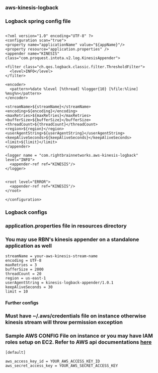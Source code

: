 ### aws-kinesis-logback ###
### Logback spring config file ###
```

<?xml version="1.0" encoding="UTF-8" ?>
<configuration scan="true">
<property name="applicationName" value="${appName}"/>
<property resource="application.properties" />
<appender name="KINESIS"  class="com.proquest.intota.v2.log.KinesisAppender">
    
<filter class="ch.qos.logback.classic.filter.ThresholdFilter">
  <level>INFO</level>
</filter>

<encoder>
  <pattern>%date %level [%thread] %logger{10} [%file:%line] %msg%n</pattern>
</encoder>
        
<streamName>${streamName}</streamName>
<encoding>${encoding}</encoding>
<maxRetries>${maxRetries}</maxRetries>
<bufferSize>${bufferSize}</bufferSize>
<threadCount>${threadCount}</threadCount>
<region>${region}</region>
<userAgentString>${userAgentString}</userAgentString>
<keepAliveSeconds>${keepAliveSeconds}</keepAliveSeconds>
<limit>${limit}</limit>
</appender>

<logger name = "com.rightbrainnetworks.aws-kinesis-logback" level="INFO">
  <appender-ref ref="KINESIS"/>
</logger> 
 
    
<root level="ERROR">
  <appender-ref ref="KINESIS"/>
</root>

</configuration> 
```


### Logback configs ###
### application.properties file in resources directory ###
### You may use RBN's kinesis appender on a standalone application as well
```
streamName = your-aws-kinesis-stream-name
encoding = UTF-8
maxRetries = 3
bufferSize = 2000
threadCount = 20
region = us-east-1
userAgentString = kinesis-logback-appender/1.0.1
keepAliveSeconds = 30
limit = 10
```

#### Further configs ####
### Must have ~/.aws/credentials file on instance otherwise kinesis stream will throw permission exception ####
### Sample AWS CONFIG File on instance or you may have IAM roles setup on EC2. Refer to AWS api documentations <a href="http://docs.aws.amazon.com/AWSSdkDocsJava/latest/DeveloperGuide/credentials.html">here</a> ####
```
[default]

aws_access_key_id = YOUR_AWS_ACCESS_KEY_ID
aws_secret_access_key = YOUR_AWS_SECRET_ACCESS_KEY
```



